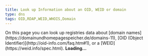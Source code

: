 ```yaml
---
title: Look up Information about an OID, WEID or domain
type: dns
tags: OID,RDAP,WEID,WHOIS,Domain
---
```


<div>
On this page you can look up registries data about [domain names](https://domainundhomepagespeicher.de/domains-11), [OID (Object Identifier)](http://oid-info.com/faq.htm#1), or a [WEID](https://weid.info/spec.html).  
	<frdlweb-multi-lookup></frdlweb-multi-lookup>
	<strong frdl-if-js-remove="2000">Loading...</strong>  
</div>
